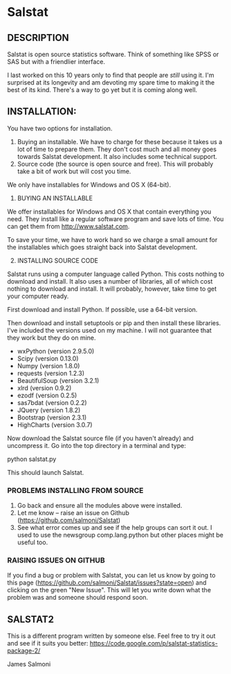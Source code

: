 # Salstat 

## DESCRIPTION

Salstat is open source statistics software. Think of something like SPSS or SAS but with a friendlier interface. 

I last worked on this 10 years only to find that people are *still* using it. I'm surprised at its longevity and am devoting my spare time to making it the best of its kind. There's a way to go yet but it is coming along well. 


## INSTALLATION:

You have two options for installation. 

1. Buying an installable. We have to charge for these because it takes us a lot of time to prepare them. They don't cost much and all money goes towards Salstat development. It also includes some technical support.
2. Source code (the source is open source and free). This will probably take a bit of work but will cost you time.

We only have installables for Windows and OS X (64-bit).

1. BUYING AN INSTALLABLE

We offer installables for Windows and OS X that contain everything you need. They install like a regular software program and save lots of time. You can get them from http://www.salstat.com. 

To save your time, we have to work hard so we charge a small amount for the installables which goes straight back into Salstat development. 

2. INSTALLING SOURCE CODE

Salstat runs using a computer language called Python. This costs nothing to download and install. It also uses a number of libraries, all of which cost nothing to download and install. It will probably, however, take time to get your computer ready. 

First download and install Python. If possible, use a 64-bit version. 

Then download and install setuptools or pip and then install these libraries. I've included the versions used on my machine. I will not guarantee that they work but they do on mine. 

* wxPython		(version 2.9.5.0)
* Scipy			(version 0.13.0)
* Numpy			(version 1.8.0)
* requests		(version 1.2.3)
* BeautifulSoup	(version 3.2.1)
* xlrd			(version 0.9.2)
* ezodf			(version 0.2.5) 
* sas7bdat		(version 0.2.2)
* JQuery		(version 1.8.2)
* Bootstrap		(version 2.3.1)
* HighCharts	(version 3.0.7)

Now download the Salstat source file (if you haven't already) and uncompress it. Go into the top directory in a terminal and type:

python salstat.py

This should launch Salstat.


### PROBLEMS INSTALLING FROM SOURCE

1. Go back and ensure all the modules above were installed.
2. Let me know – raise an issue on Github (https://github.com/salmoni/Salstat)
3. See what error comes up and see if the help groups can sort it out. I used to use the newsgroup comp.lang.python but other places might be useful too. 

### RAISING ISSUES ON GITHUB

If you find a bug or problem with Salstat, you can let us know by going to this page (https://github.com/salmoni/Salstat/issues?state=open) and clicking on the green "New Issue". This will let you write down what the problem was and someone should respond soon. 

## SALSTAT2 

This is a different program written by someone else. Feel free to try it out and see if it suits you better: https://code.google.com/p/salstat-statistics-package-2/

James Salmoni


